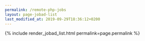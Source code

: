 ```yaml
---
permalink: /remote-php-jobs
layout: page-jobad-list
last_modified_at: 2019-09-29T18:36:12+0200
---
```

{% include render_jobad_list.html permalink=page.permalink %}
